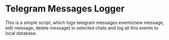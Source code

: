 # Telegram Messages Logger
This is a simple script, which logs telegram messages events(new message, edit message, delete message) in selected chats and log all this events to local database.
